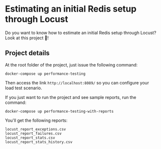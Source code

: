 # Estimating an initial Redis setup through Locust

Do you want to know how to estimate an initial Redis setup through Locust? Look at this project 👀!

## Project details

At the root folder of the project, just issue the following command:

    docker-compose up performance-testing

Then access the link `http://localhost:8089/` so you can configure your load test scenario.

If you just want to run the project and see sample reports, run the command:

    docker-compose up performance-testing-with-reports

You'll get the following reports:

```
locust_report_exceptions.csv
locust_report_failures.csv
locust_report_stats.csv
locust_report_stats_history.csv
```
